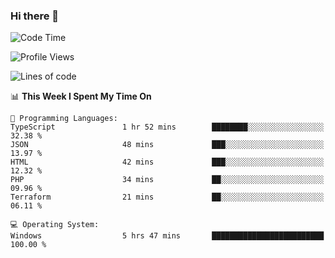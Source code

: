 ### Hi there 👋
<!--START_SECTION:waka-->
![Code Time](http://img.shields.io/badge/Code%20Time-196%20hrs%2047%20mins-blue)

![Profile Views](http://img.shields.io/badge/Profile%20Views-0-blue)

![Lines of code](https://img.shields.io/badge/From%20Hello%20World%20I%27ve%20Written-1.0%20million%20lines%20of%20code-blue)

📊 **This Week I Spent My Time On** 

```text
💬 Programming Languages: 
TypeScript               1 hr 52 mins        ████████░░░░░░░░░░░░░░░░░   32.38 % 
JSON                     48 mins             ███░░░░░░░░░░░░░░░░░░░░░░   13.97 % 
HTML                     42 mins             ███░░░░░░░░░░░░░░░░░░░░░░   12.32 % 
PHP                      34 mins             ██░░░░░░░░░░░░░░░░░░░░░░░   09.96 % 
Terraform                21 mins             ██░░░░░░░░░░░░░░░░░░░░░░░   06.11 % 

💻 Operating System: 
Windows                  5 hrs 47 mins       █████████████████████████   100.00 % 
```


<!--END_SECTION:waka-->
<!--
**AnimeruFR/AnimeruFR** is a ✨ _special_ ✨ repository because its `README.md` (this file) appears on your GitHub profile.

Here are some ideas to get you started:

- 🔭 I’m currently working on ...
- 🌱 I’m currently learning ...
- 👯 I’m looking to collaborate on ...
- 🤔 I’m looking for help with ...
- 💬 Ask me about ...
- 📫 How to reach me: ...
- 😄 Pronouns: ...
- ⚡ Fun fact: ...
-->
